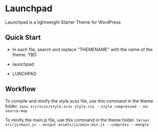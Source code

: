 # Launchpad
Launchpad is a lightweight Starter Theme for WordPress.


## Quick Start


- In each file, search and replace "THEMENAME" with the name of the theme.
TBD

- launchpad
- LUNCHPAD


## Workflow

To compile and minify the style.scss file, use this command in the theme folder.
```sass src/scss/style.scss style.css --style compressed --no-source-map```

To minify the main.js file, use this command in the theme folder.
```terser src/js/main.js --output assets/js/main.min.js --compress --mangle```
